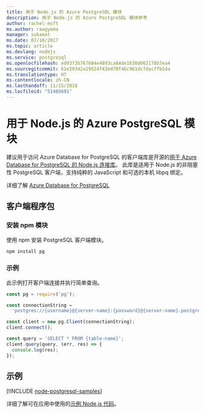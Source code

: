 ```yaml
---
title: 用于 Node.js 的 Azure PostgreSQL 模块
description: 用于 Node.js 的 Azure PostgreSQL 模块参考
author: rachel-msft
ms.author: raagyema
manager: sukamat
ms.date: 07/18/2017
ms.topic: article
ms.devlang: nodejs
ms.service: postgresql
ms.openlocfilehash: ed9373b767684e4893ca84de1030d062178b7ea4
ms.sourcegitcommit: b1e29342a19524f43ed70f4bc961dcfdacffb14a
ms.translationtype: HT
ms.contentlocale: zh-CN
ms.lasthandoff: 11/15/2018
ms.locfileid: "51465691"
---
```

# <a name="azure-postgresql-modules-for-nodejs"></a>用于 Node.js 的 Azure PostgreSQL 模块

建议用于访问 Azure Database for PostgreSQL 的客户端库是开源的[用于 Azure Database for PostgreSQL 的 Node.js 连接库](https://www.npmjs.com/package/pg)。 此库是适用于 Node.js 的非阻塞性 PostgreSQL 客户端，支持纯粹的 JavaScript 和可选的本机 libpq 绑定。

详细了解 [Azure Database for PostgreSQL](https://docs.microsoft.com/azure/postgresql/)

## <a name="client-package"></a>客户端程序包

### <a name="install-the-npm-module"></a>安装 npm 模块

使用 npm 安装 PostgreSQL 客户端模块。

```bash
npm install pg
```   

### <a name="example"></a>示例

此示例打开客户端连接并执行简单查询。

```javascript
const pg = require('pg');

const connectionString =
  'postgres://{username}@{server-name}:{password}@{server-name}.postgres.database.azure.com:5432/{database-name}?ssl=true';

const client = new pg.Client(connectionString);
client.connect();

const query = 'SELECT * FROM {table-name}';
client.query(query, (err, res) => {
  console.log(res);
});
```

## <a name="samples"></a>示例

[!INCLUDE [node-postgresql-samples](../docs-ref-conceptual/includes/postgresql-samples.md)]

详细了解可在应用中使用的[示例 Node.js 代码](https://azure.microsoft.com/resources/samples/?platform=nodejs)。
